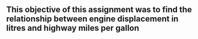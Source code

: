 
## This objective of this assignment was to find the relationship between engine displacement in litres  and highway miles per gallon
